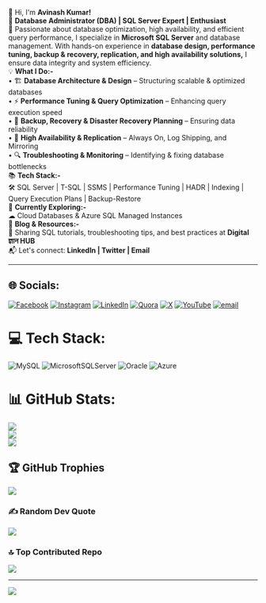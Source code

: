 👋 Hi, I'm **Avinash Kumar!** <br>
🔹 **Database Administrator (DBA) | SQL Server Expert | Enthusiast**<br>
🚀 Passionate about database optimization, high availability, and efficient query performance, I specialize in **Microsoft SQL Server** and database management. With hands-on experience in **database design, performance tuning, backup & recovery, replication, and high availability solutions,** I ensure data integrity and system efficiency. <br>
💡 **What I Do:-** <br>
•	🏗 **Database Architecture & Design** – Structuring scalable & optimized databases<br>
•	⚡ **Performance Tuning & Query Optimization** – Enhancing query execution speed<br>
•	🔄 **Backup, Recovery & Disaster Recovery Planning** – Ensuring data reliability<br>
•	🔹 **High Availability & Replication** – Always On, Log Shipping, and Mirroring<br>
•	🔍 **Troubleshooting & Monitoring** – Identifying & fixing database bottlenecks<br>
📚 **Tech Stack:-** <br>
🛠 SQL Server | T-SQL | SSMS | Performance Tuning | HADR | Indexing | Query Execution Plans | Backup-Restore<br>
🌱 **Currently Exploring:-** <br>
☁ Cloud Databases & Azure SQL Managed Instances<br>
📝 **Blog & Resources:-** <br>
📖 Sharing SQL tutorials, troubleshooting tips, and best practices at **Digital ज्ञान HUB**<br>
📬 Let's connect: **LinkedIn | Twitter | Email**<br>
________________________________________




## 🌐 Socials:
[![Facebook](https://img.shields.io/badge/Facebook-%231877F2.svg?logo=Facebook&logoColor=white)](https://facebook.com/patel.dba) [![Instagram](https://img.shields.io/badge/Instagram-%23E4405F.svg?logo=Instagram&logoColor=white)](https://instagram.com/nobita__loverofsizuka) [![LinkedIn](https://img.shields.io/badge/LinkedIn-%230077B5.svg?logo=linkedin&logoColor=white)](https://linkedin.com/in/avinash-kumar-dba) [![Quora](https://img.shields.io/badge/Quora-%23B92B27.svg?logo=Quora&logoColor=white)](https://quora.com/profile/Avinash-Kumar-4675) [![X](https://img.shields.io/badge/X-black.svg?logo=X&logoColor=white)](https://x.com/avinashak001) [![YouTube](https://img.shields.io/badge/YouTube-%23FF0000.svg?logo=YouTube&logoColor=white)](https://youtube.com/@@digitalhub1648) [![email](https://img.shields.io/badge/Email-D14836?logo=gmail&logoColor=white)](mailto:avinash.ak001@gmail.com) 

# 💻 Tech Stack:
![MySQL](https://img.shields.io/badge/mysql-4479A1.svg?style=for-the-badge&logo=mysql&logoColor=white) ![MicrosoftSQLServer](https://img.shields.io/badge/Microsoft%20SQL%20Server-CC2927?style=for-the-badge&logo=microsoft%20sql%20server&logoColor=white) ![Oracle](https://img.shields.io/badge/Oracle-F80000?style=for-the-badge&logo=oracle&logoColor=white) ![Azure](https://img.shields.io/badge/azure-%230072C6.svg?style=for-the-badge&logo=microsoftazure&logoColor=white)
# 📊 GitHub Stats:
![](https://github-readme-stats.vercel.app/api?username=AvinashDBA&theme=dark&hide_border=false&include_all_commits=false&count_private=false)<br/>
![](https://github-readme-streak-stats.herokuapp.com/?user=AvinashDBA&theme=dark&hide_border=false)<br/>
![](https://github-readme-stats.vercel.app/api/top-langs/?username=AvinashDBA&theme=dark&hide_border=false&include_all_commits=false&count_private=false&layout=compact)

## 🏆 GitHub Trophies
![](https://github-profile-trophy.vercel.app/?username=AvinashDBA&theme=radical&no-frame=false&no-bg=true&margin-w=4)

### ✍️ Random Dev Quote
![](https://quotes-github-readme.vercel.app/api?type=horizontal&theme=radical)

### 🔝 Top Contributed Repo
![](https://github-contributor-stats.vercel.app/api?username=AvinashDBA&limit=5&theme=dark&combine_all_yearly_contributions=true)

---
[![](https://visitcount.itsvg.in/api?id=AvinashDBA&icon=0&color=0)](https://visitcount.itsvg.in)

<!-- Proudly created with GPRM ( https://gprm.itsvg.in ) -->
